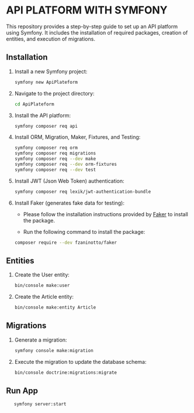 # API PLATFORM WITH SYMFONY

This repository provides a step-by-step guide to set up an API platform using Symfony. It includes the installation of required packages, creation of entities, and execution of migrations.

## Installation

1. Install a new Symfony project:

    ```bash
    symfony new ApiPlateform
    ```

2. Navigate to the project directory:

    ```bash
    cd ApiPlateform
    ```

3. Install the API platform:

    ```bash
    symfony composer req api
    ```

4. Install ORM, Migration, Maker, Fixtures, and Testing:

    ```bash
    symfony composer req orm
    symfony composer req migrations
    symfony composer req --dev make
    symfony composer req --dev orm-fixtures
    symfony composer req --dev test
    ```

5. Install JWT (Json Web Token) authentication:

    ```bash
    symfony composer req lexik/jwt-authentication-bundle
    ```

6. Install Faker (generates fake data for testing):

    - Please follow the installation instructions provided by [Faker](https://github.com/fzaninotto/Faker) to install the package.

    - Run the following command to install the package:

    ```bash
    composer require --dev fzaninotto/faker
    ```

## Entities

1. Create the User entity:

    ```bash
    bin/console make:user
    ```

2. Create the Article entity:

    ```bash
    bin/console make:entity Article
    ```

## Migrations

1. Generate a migration:

    ```bash
    symfony console make:migration
    ```

2. Execute the migration to update the database schema:

    ```bash
    bin/console doctrine:migrations:migrate
    ```

## Run App
 ```bash
    symfony server:start
    



